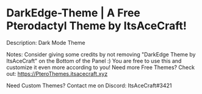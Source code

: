 # DarkEdge-Theme | A Free Pterodactyl Theme by ItsAceCraft!
Description: Dark Mode Theme

Notes:
Consider giving some credits by not removing "DarkEdge Theme by ItsAceCraft" on the Bottom of the Panel :)
You are free to use this and customize it even more according to you! Need more Free Themes? Check out: https://PteroThemes.itsacecraft.xyz

Need Custom Themes?
Contact me on Discord: ItsAceCraft#3421
